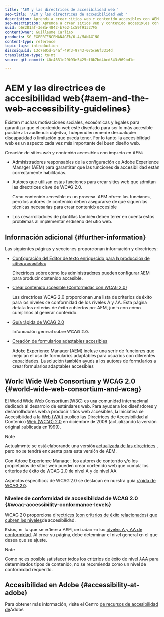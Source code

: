 ```yaml
---
title: 'AEM y las directrices de accesibilidad web '
seo-title: 'AEM y las directrices de accesibilidad web '
description: Aprenda a crear sitios web y contenido accesibles con AEM.
seo-description: Aprenda a crear sitios web y contenido accesibles con AEM.
uuid: b68281af-3e8a-4842-b762-1c59f9132795
contentOwner: Guillaume Carlino
products: SG_EXPERIENCEMANAGER/6.4/MANAGING
content-type: reference
topic-tags: introduction
discoiquuid: 13c7e0bd-54af-49f3-9743-075ce6f3314d
translation-type: tm+mt
source-git-commit: 40c4631e29093e5425cf0b7bd4bcd543a969bd1e

---
```



# AEM y las directrices de accesibilidad web{#aem-and-the-web-accessibility-guidelines} 

Existen muchas motivaciones sociales, económicas y legales para garantizar que el contenido web esté diseñado para ser lo más accesible posible a la audiencia objetivo, independientemente de cualquier discapacidad o limitación que pueda tener. Por lo tanto, la accesibilidad web es un aspecto cada vez más importante del buen diseño web.

Creación de sitios web y contenido accesibles con impacto en AEM:

* Administradores responsables de la configuración de Adobe Experience Manager (AEM) para garantizar que las funciones de accesibilidad están correctamente habilitadas.
* Autores que utilizan estas funciones para crear sitios web que admitan las directrices clave de WCAG 2.0.

   Crear contenido accesible es un proceso. AEM ofrece las funciones, pero los autores de contenido deben asegurarse de que siguen las técnicas necesarias para crear contenido accesible.

* Los desarrolladores de plantillas también deben tener en cuenta estos problemas al implementar el diseño del sitio web.

## Información adicional {#further-information}

Las siguientes páginas y secciones proporcionan información y directrices:

* [Configuración del Editor de texto enriquecido para la producción de sitios accesibles](/help/sites-administering/rte-accessible-content.md)

   Directrices sobre cómo los administradores pueden configurar AEM para producir contenido accesible.

* [Crear contenido accesible (Conformidad con WCAG 2.0)](/help/sites-authoring/creating-accessible-content.md)

   Las directrices WCAG 2.0 proporcionan una lista de criterios de éxito para los niveles de conformidad de los niveles A y AA. Esta página detalla los criterios de éxito cubiertos por AEM, junto con cómo cumplirlos al generar contenido.

* [Guía rápida de WCAG 2.0](/help/managing/qg-wcag.md)

   Información general sobre WCAG 2.0.

* [Creación de formularios adaptables accesibles](/help/forms/using/creating-accessible-adaptive-forms.md)

   Adobe Experience Manager (AEM) incluye una serie de funciones que mejoran el uso de formularios adaptables para usuarios con diferentes capacidades. La solución también ayuda a los autores de formularios a crear formularios adaptables accesibles.

## World Wide Web Consortium y WCAG 2.0 {#world-wide-web-consortium-and-wcag}

El [World Wide Web Consortium (W3C)](https://www.w3.org/) es una comunidad internacional dedicada al desarrollo de estándares web. Para ayudar a los diseñadores y desarrolladores web a producir sitios web accesibles, la Iniciativa de Accesibilidad a la [Web (WAI)](https://www.w3.org/WAI/) publicó las Directrices de Accesibilidad al Contenido [Web (WCAG) 2.0](https://www.w3.org/TR/WCAG20/) en diciembre de 2008 (actualizando la versión original publicada en 1999).

>[!NOTE]
>
>Actualmente se está elaborando una versión [actualizada de las directrices](https://www.w3.org/TR/WCAG21/) , pero no se tendrá en cuenta para esta versión de AEM.

Con Adobe Experience Manager, los autores de contenido y/o los propietarios de sitios web pueden crear contenido web que cumpla los criterios de éxito de WCAG 2.0 de nivel A y de nivel AA.

Aspectos específicos de WCAG 2.0 se destacan en nuestra guía [rápida de WCAG 2.0](/help/managing/qg-wcag.md).

### Niveles de conformidad de accesibilidad de WCAG 2.0 {#wcag-accessibility-conformance-levels}

WCAG 2.0 proporciona [directrices (con criterios de éxito relacionados) que cubren los niveles](https://www.w3.org/TR/UNDERSTANDING-WCAG20/conformance.html)de accesibilidad.

Estos, en lo que se refiere a AEM, se tratan en los [niveles A y AA de conformidad](/help/sites-authoring/creating-accessible-content.md). Al crear su página, debe determinar el nivel general en el que desea que se ajuste.

>[!NOTE]
>
>Como no es posible satisfacer todos los criterios de éxito de nivel AAA para determinados tipos de contenido, no se recomienda como un nivel de conformidad requerido.

## Accesibilidad en Adobe {#accessibility-at-adobe}

Para obtener más información, visite el Centro [de recursos de accesibilidad de](https://www.adobe.com/accessibility/)Adobe.
